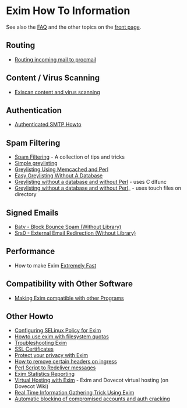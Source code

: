 Exim How To Information
=======================

See also the [FAQ](FAQ) and the other topics on the [front
page](https://github.com/Exim/exim/wiki).

Routing
-------
-   [Routing incoming mail to procmail](RoutingToProcmail)

Content / Virus Scanning
------------------------
-   [Exiscan content and virus scanning](EximContentScanning)

Authentication
--------------
-   [Authenticated SMTP Howto](Authentication)

Spam Filtering
--------------
-   [Spam Filtering](SpamFiltering) - A collection of tips and tricks
-   [Simple greylisting](SimpleGreylisting)
-   [Greylisting Using Memcached and Perl](GreylistMemcachedPerl)
-   [Easy Greylisting Without A Database](DbLessGreyListing)
-   [Greylisting without a database and without
    Perl](DbLessGreyListingC) - uses C dlfunc
-   [Greylisting without a database and without
    Perl](DbLessGreyListingRun)\_ - uses touch files on directory

Signed Emails
-------------
-   [Batv - Block Bounce Spam (Without Library)](SignEmails)
-   [Srs0 - External Email Redirection (Without
    Library)](GatewayEmails)

Performance
-----------
-   How to make Exim [Extremely Fast](MakeEximFast)

Compatibility with Other Software
---------------------------------
-   [Making Exim compatible with other Programs](EximCompatibility)

Other Howto
-----------
-   [Configuring SELinux Policy for Exim](EximAndSeLinux)
-   [Howto use exim with filesystem quotas](EximAndFilesytemQuotas)
-   [Troubleshooting Exim](TroubleShooting)
-   [SSL Certificates](EximServerSslCertificate)
-   [Protect your privacy with Exim](ProtectYourPrivacy)
-   [How to remove certain headers on ingress](IngressHeadersRemove)
-   [Perl Script to Redeliver messages](Redeliver)
-   [Exim Statistics Reporting](EximStatisticsReporting)
-   [Virtual Hosting with
    Exim](http://wiki.dovecot.org/VirtualhostingWithExim) - Exim and
    Dovecot virtual hosting (on Dovecot Wiki)
-   [Real Time Information Gathering Trick Using
    Exim](InformationGathering)
-   [Automatic blocking of compromised accounts and auth cracking](BlockCracking)
